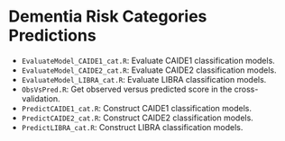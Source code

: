 # Dementia Risk Categories Predictions
* `EvaluateModel_CAIDE1_cat.R`: Evaluate CAIDE1 classification models.
* `EvaluateModel_CAIDE2_cat.R`: Evaluate CAIDE2 classification models.
* `EvaluateModel_LIBRA_cat.R`: Evaluate LIBRA classification models.
* `ObsVsPred.R`: Get observed versus predicted score in the cross-validation.
* `PredictCAIDE1_cat.R`: Construct CAIDE1 classification models.
* `PredictCAIDE2_cat.R`: Construct CAIDE2 classification models.
* `PredictLIBRA_cat.R`: Construct LIBRA classification models.

